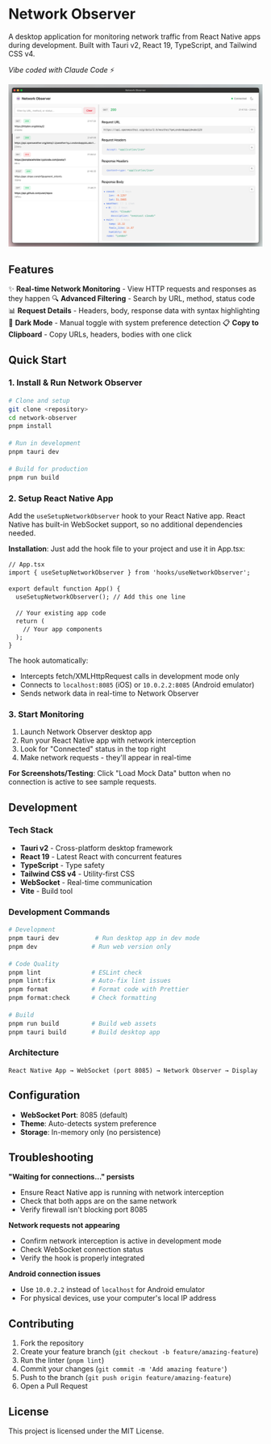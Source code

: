 # Network Observer

A desktop application for monitoring network traffic from React Native apps during development. Built with Tauri v2, React 19, TypeScript, and Tailwind CSS v4.

*Vibe coded with Claude Code* ⚡

![Network Observer](src/assets/screenshot.png)

## Features

✨ **Real-time Network Monitoring** - View HTTP requests and responses as they happen
🔍 **Advanced Filtering** - Search by URL, method, status code
📊 **Request Details** - Headers, body, response data with syntax highlighting
🌙 **Dark Mode** - Manual toggle with system preference detection
📋 **Copy to Clipboard** - Copy URLs, headers, bodies with one click

## Quick Start

### 1. Install & Run Network Observer

```bash
# Clone and setup
git clone <repository>
cd network-observer
pnpm install

# Run in development
pnpm tauri dev

# Build for production
pnpm run build
```

### 2. Setup React Native App

Add the `useSetupNetworkObserver` hook to your React Native app. React Native has built-in WebSocket support, so no additional dependencies needed.

**Installation**: Just add the hook file to your project and use it in App.tsx:

```tsx
// App.tsx
import { useSetupNetworkObserver } from 'hooks/useNetworkObserver';

export default function App() {
  useSetupNetworkObserver(); // Add this one line

  // Your existing app code
  return (
    // Your app components
  );
}
```

The hook automatically:
- Intercepts fetch/XMLHttpRequest calls in development mode only
- Connects to `localhost:8085` (iOS) or `10.0.2.2:8085` (Android emulator)
- Sends network data in real-time to Network Observer

### 3. Start Monitoring

1. Launch Network Observer desktop app
2. Run your React Native app with network interception
3. Look for "Connected" status in the top right
4. Make network requests - they'll appear in real-time

**For Screenshots/Testing**: Click "Load Mock Data" button when no connection is active to see sample requests.

## Development

### Tech Stack
- **Tauri v2** - Cross-platform desktop framework
- **React 19** - Latest React with concurrent features
- **TypeScript** - Type safety
- **Tailwind CSS v4** - Utility-first CSS
- **WebSocket** - Real-time communication
- **Vite** - Build tool

### Development Commands
```bash
# Development
pnpm tauri dev          # Run desktop app in dev mode
pnpm dev               # Run web version only

# Code Quality
pnpm lint              # ESLint check
pnpm lint:fix          # Auto-fix lint issues
pnpm format            # Format code with Prettier
pnpm format:check      # Check formatting

# Build
pnpm run build         # Build web assets
pnpm tauri build       # Build desktop app
```

### Architecture

```
React Native App → WebSocket (port 8085) → Network Observer → Display
```

## Configuration

- **WebSocket Port**: 8085 (default)
- **Theme**: Auto-detects system preference
- **Storage**: In-memory only (no persistence)

## Troubleshooting

**"Waiting for connections..." persists**
- Ensure React Native app is running with network interception
- Check that both apps are on the same network
- Verify firewall isn't blocking port 8085

**Network requests not appearing**
- Confirm network interception is active in development mode
- Check WebSocket connection status
- Verify the hook is properly integrated

**Android connection issues**
- Use `10.0.2.2` instead of `localhost` for Android emulator
- For physical devices, use your computer's local IP address

## Contributing

1. Fork the repository
2. Create your feature branch (`git checkout -b feature/amazing-feature`)
3. Run the linter (`pnpm lint`)
4. Commit your changes (`git commit -m 'Add amazing feature'`)
5. Push to the branch (`git push origin feature/amazing-feature`)
6. Open a Pull Request

## License

This project is licensed under the MIT License.
